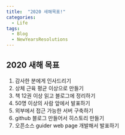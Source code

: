 ```yaml
---
title:  "2020 새해목표!"
categories:
  - Life
tags:
  - Blog
  - NewYearsResolutions
---
```


## 2020 새해 목표
1. 감사한 분에게 인사드리기
2. 상체 근육 평균 이상으로 만들기
3. 책 12권 이상 읽고 블로그에 정리하기
4. 50명 이상의 사람 앞에서 발표하기
5. 외부에서 접근 가능한 서버 구축하기
6. github 블로그 만들어서 히스토리 만들기
7. 오픈소스 guider web page 개발해서 발표하기
